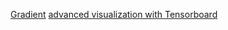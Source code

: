 [Gradient](http://shuuki4.github.io/deep%20learning/2016/05/20/Gradient-Descent-Algorithm-Overview.html)
[advanced visualization with Tensorboard](https://eyeofneedle.tistory.com/19)
